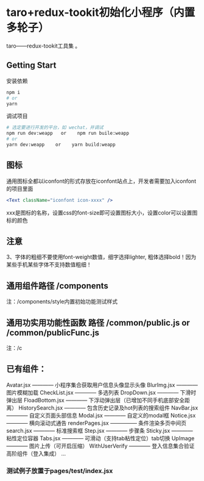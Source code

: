# taro+redux-tookit初始化小程序（内置多轮子）
 taro——redux-tookit工具集 。

## Getting Start

安装依赖

```bash
npm i
# or
yarn
```

调试项目

```bash
# 选定要进行开发的平台，如 wechat，并调试
npm run dev:weapp   or    npm run buile:weapp
# or
yarn dev:weapp    or    yarn build:weapp
```


## 图标

通用图标全都以iconfont的形式存放在iconfont站点上，开发者需要加入iconfont的项目里面
```jsx
<Text className="iconfont icon-xxxx" />
```
xxx是图标的名称，设置css的font-size即可设置图标大小，设置color可以设置图标的颜色

## 注意
3、字体的粗细不要使用font-weight数值，细字选择lighter, 粗体选择bold！因为某些手机某些字体不支持数值粗细！

##  通用组件路径 /components
注：/components/style内置初始功能测试样式
##  通用功实用功能性函数 路径 /common/public.js  or  /common/publicFunc.js
注：/c
##  已有组件：
Avatar.jsx ———— 小程序集合获取用户信息头像显示头像
BlurImg.jsx ———— 图片模糊加载
CheckList.jsx ———— 多选列表
DropDown.jsx ———— 下滑时弹出层
FloadBottom.jsx ———— 下浮动弹出层（已增加不同手机底部安全距离）
HistorySearch.jsx ———— 包含历史记录及hot列表的搜索组件
NavBar.jsx ———— 自定义页面头部信息
Modal.jsx ———— 自定义的modal框
Notice.jsx ———— 横向滚动式通告
renderPages.jsx ————— 条件渲染多页中间页
search.jsx ———— 标准搜索框
Step.jsx ———— 步骤条
Sticky.jsx ———— 粘性定位容器
Tabs.jsx ———— 可滑动（支持tab粘性定位）tab切换
UpImage ———— 图片上传（可开启压缩）
WithUserVerify ———— 登入信息集合验证高阶组件（登入集成）
...

### 测试例子放置于pages/test/index.jsx